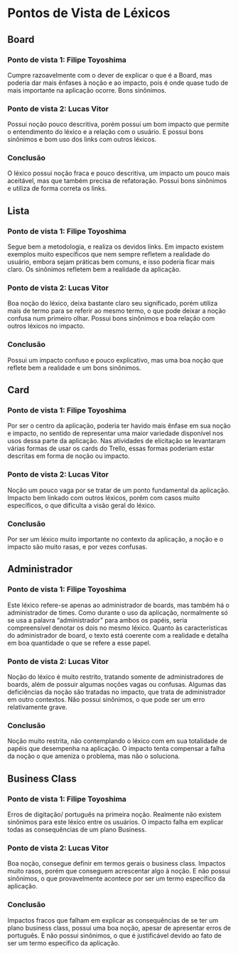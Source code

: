 # Pontos de Vista de Léxicos

## Board

### Ponto de vista 1: Filipe Toyoshima

Cumpre razoavelmente com o dever de explicar o que é a Board, mas poderia dar mais ênfases à noção e ao impacto, pois é onde quase tudo de mais importante na aplicação ocorre. Bons sinônimos.

### Ponto de vista 2: Lucas Vitor

Possui noção pouco descritiva, porém possui um bom impacto que permite o entendimento do léxico e a relação com o usuário. E possui bons sinônimos e bom uso dos links com outros léxicos.

### Conclusão

O léxico possui noção fraca e pouco descritiva, um impacto um pouco mais aceitável, mas que também precisa de refatoração. Possui bons sinônimos e utiliza de forma correta os links.

## Lista

### Ponto de vista 1: Filipe Toyoshima

Segue bem a metodologia, e realiza os devidos links. Em impacto existem exemplos muito específicos que nem sempre refletem a realidade do usuário, embora sejam práticas bem comuns, e isso poderia ficar mais claro. Os sinônimos refletem bem a realidade da aplicação.

### Ponto de vista 2: Lucas Vitor
	
Boa noção do léxico, deixa bastante claro seu significado, porém utiliza mais de termo para se referir ao mesmo termo, o que pode deixar a noção confusa num primeiro olhar. Possui bons sinônimos e boa relação com outros léxicos no impacto.

### Conclusão
	
Possui um impacto confuso e pouco explicativo, mas uma boa noção que reflete bem a realidade e um bons sinônimos.

## Card

### Ponto de vista 1: Filipe Toyoshima

Por ser o centro da aplicação, poderia ter havido mais ênfase em sua noção e impacto, no sentido de representar uma maior variedade disponível nos usos dessa parte da aplicação. Nas atividades de elicitação se levantaram várias formas de usar os cards do Trello, essas formas poderiam estar descritas em forma de noção ou impacto.

### Ponto de vista 2: Lucas Vitor
	
Noção um pouco vaga por se tratar de um ponto fundamental da aplicação. Impacto bem linkado com outros léxicos, porém com casos muito específicos, o que dificulta a visão geral do léxico.

### Conclusão

Por ser um léxico muito importante no contexto da aplicação, a noção e o impacto são muito rasas, e por vezes confusas.

## Administrador

### Ponto de vista 1: Filipe Toyoshima

Este léxico refere-se apenas ao administrador de boards, mas também há o administrador de times. Como durante o uso da aplicação, normalmente só se usa a palavra “administrador” para ambos os papéis, seria compreensível denotar os dois no mesmo léxico. Quanto às características do administrador de board, o texto está coerente com a realidade e detalha em boa quantidade o que se refere a esse papel.

### Ponto de vista 2: Lucas Vitor
	
Noção do léxico é muito restrito, tratando somente de administradores de boards, além de possuir algumas noções vagas ou confusas. Algumas das deficiências da noção são tratadas no impacto, que trata de administrador em outro contextos. Não possui sinônimos, o que pode ser um erro relativamente grave.

### Conclusão

Noção muito restrita, não contemplando o léxico com em sua totalidade de papéis que desempenha na aplicação. O impacto tenta compensar a falha da noção o que ameniza o problema, mas não o soluciona.

## Business Class

### Ponto de vista 1: Filipe Toyoshima
	
Erros de digitação/ português na primeira noção. Realmente não existem sinônimos para este léxico entre os usuários. O impacto falha em explicar todas as consequências de um plano Business.

### Ponto de vista 2: Lucas Vitor

Boa noção, consegue definir em termos gerais o business class. Impactos muito rasos, porém que conseguem acrescentar algo à noção. E não possui sinônimos, o que provavelmente acontece por ser um termo específico da aplicação.

### Conclusão

Impactos fracos que falham em explicar as consequências de se ter um plano business class, possui uma boa noção, apesar de apresentar erros de português. E não possui sinônimos, o que é justificável devido ao fato de ser um termo específico da aplicação.
